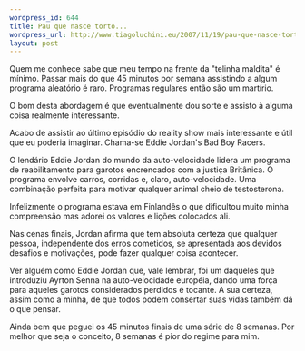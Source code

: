 ```yaml
--- 
wordpress_id: 644
title: Pau que nasce torto...
wordpress_url: http://www.tiagoluchini.eu/2007/11/19/pau-que-nasce-torto/
layout: post
---
```

Quem me conhece sabe que meu tempo na frente da "telinha maldita" é mínimo. Passar mais do que 45 minutos por semana assistindo a algum programa aleatório é raro. Programas regulares então são um martírio.

O bom desta abordagem é que eventualmente dou sorte e assisto à alguma coisa realmente interessante.

Acabo de assistir ao último episódio do reality show mais interessante e útil que eu poderia imaginar. Chama-se Eddie Jordan's Bad Boy Racers.

O lendário Eddie Jordan do mundo da auto-velocidade lidera um programa de reabilitamento para garotos encrencados com a justiça Britânica. O programa envolve carros, corridas e, claro, auto-velocidade. Uma combinação perfeita para motivar qualquer animal cheio de testosterona.

Infelizmente o programa estava em Finlandês o que dificultou muito minha compreensão mas adorei os valores e lições colocados ali.

Nas cenas finais, Jordan afirma que tem absoluta certeza que qualquer pessoa, independente dos erros cometidos, se apresentada aos devidos desafios e motivações, pode fazer qualquer coisa acontecer.

Ver alguém como Eddie Jordan que, vale lembrar, foi um daqueles que introduziu Ayrton Senna na auto-velocidade européia, dando uma força para aqueles garotos considerados perdidos é tocante. A sua certeza, assim como a minha, de que todos podem consertar suas vidas também dá o que pensar.

Ainda bem que peguei os 45 minutos finais de uma série de 8 semanas. Por melhor que seja o conceito, 8 semanas é pior do regime para mim.
